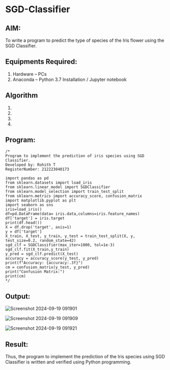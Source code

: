 # SGD-Classifier
## AIM:
To write a program to predict the type of species of the Iris flower using the SGD Classifier.

## Equipments Required:
1. Hardware – PCs
2. Anaconda – Python 3.7 Installation / Jupyter notebook

## Algorithm
1. 
2. 
3. 
4. 

## Program:
```
/*
Program to implement the prediction of iris species using SGD Classifier.
Developed by: Rohith T
RegisterNumber: 212223040173

import pandas as pd
from sklearn.datasets import load_iris
from sklearn.linear_model import SGDClassifier
from sklearn.model_selection import train_test_split
from sklearn.metrics import accuracy_score, confusion_matrix
import matplotlib.pyplot as plt
import seaborn as sns
iris=load_iris()
df=pd.DataFrame(data= iris.data,columns=iris.feature_names)
df['target'] = iris.target
print(df.head())
X = df.drop('target', axis=1)
y = df['target']
X_train, X_test, y_train, y_test = train_test_split(X, y, test_size=0.2, random_state=42)
sgd_clf = SGDClassifier(max_iter=1000, tol=1e-3)
sgd_clf.fit(X_train,y_train)
y_pred = sgd_clf.predict(X_test)
accuracy = accuracy_score(y_test, y_pred)
print(f"Accuracy: {accuracy:.3f}")
cm = confusion_matrix(y_test, y_pred)
print("Confusion Matrix:")
print(cm)
*/
```

## Output:
![Screenshot 2024-09-19 091901](https://github.com/user-attachments/assets/8a89873e-dd91-4bbf-b918-7eabbec9bace)


![Screenshot 2024-09-19 091909](https://github.com/user-attachments/assets/760631b1-68bf-49fd-98d7-7614247ca2d6)


![Screenshot 2024-09-19 091921](https://github.com/user-attachments/assets/c4e13ce8-a4f0-4af9-9772-e2ed43ef5ac0)



## Result:
Thus, the program to implement the prediction of the Iris species using SGD Classifier is written and verified using Python programming.
